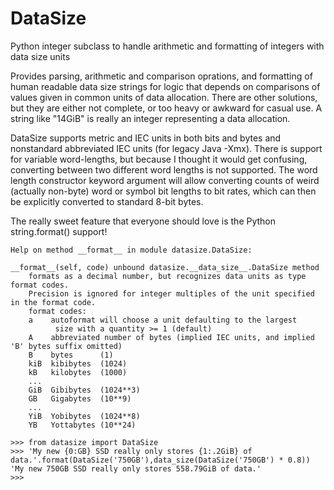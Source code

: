 # DataSize
Python integer subclass to handle arithmetic and formatting of integers with data size units

Provides parsing, arithmetic and comparison oprations, and formatting of human readable data size strings for logic that depends on comparisons of values given in common units of data allocation. There are other solutions, but they are either not complete, or too heavy or awkward for casual use. A string like "14GiB" is really an integer representing a data allocation. 

DataSize supports metric and IEC units in both bits and bytes and nonstandard abbreviated IEC units (for legacy Java -Xmx). There is support for variable word-lengths, but because I thought it would get confusing, converting between two different word lengths is not supported. The word length constructor keyword argument will allow converting counts of weird (actually non-byte) word or symbol bit lengths to bit rates, which can then be explicitly converted to standard 8-bit bytes.

The really sweet feature that everyone should love is the Python string.format() support!
```
Help on method __format__ in module datasize.DataSize:

__format__(self, code) unbound datasize.__data_size__.DataSize method
    formats as a decimal number, but recognizes data units as type format codes.
    Precision is ignored for integer multiples of the unit specified in the format code.
    format codes:  
    a    autoformat will choose a unit defaulting to the largest
          size with a quantity >= 1 (default)
    A    abbreviated number of bytes (implied IEC units, and implied 'B' bytes suffix omitted)
    B    bytes      (1)
    kiB  kibibytes  (1024)
    kB   kilobytes  (1000)
    ...
    GiB  Gibibytes  (1024**3)
    GB   Gigabytes  (10**9)
    ...
    YiB  Yobibytes  (1024**8)
    YB   Yottabytes (10**24)
```
```
>>> from datasize import DataSize
>>> 'My new {0:GB} SSD really only stores {1:.2GiB} of data.'.format(DataSize('750GB'),data_size(DataSize('750GB') * 0.8))
'My new 750GB SSD really only stores 558.79GiB of data.'
>>>
```
